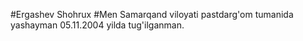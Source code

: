 #Ergashev Shohrux 
#Men Samarqand viloyati pastdarg'om tumanida yashayman 05.11.2004 yilda tug'ilganman.